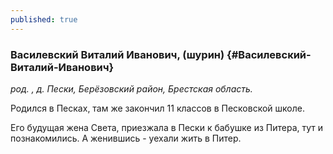 ```yaml
---
published: true
---
```


### Василевский Виталий Иванович, (шурин) {#Василевский-Виталий-Иванович}

_род. , д. Пески, Берёзовский район, Брестская область._



Родился в Песках, там же закончил 11 классов в Песковской школе.

Его будущая жена Света, приезжала в Пески к бабушке из Питера, тут и познакомились. А женившись - уехали жить в Питер.

